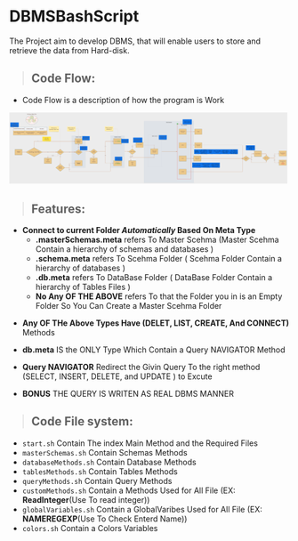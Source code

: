 # DBMSBashScript
The Project aim to develop DBMS, that will enable users to store and retrieve the data from Hard-disk.
>## **Code Flow:**
- Code Flow is a description of how the program is  Work
<img src="image/DBMSBash_FlowChart.svg" width="500" title="Code Flow" alt="Code Flow"/>


>## **Features:**
- **Connect to current Folder *Automatically* Based On Meta Type** 
  - **.masterSchemas.meta** refers To Master Scehma (Master Scehma Contain a hierarchy of schemas and databases ) 
  - **.schema.meta** refers To Scehma Folder ( Scehma Folder Contain a hierarchy of databases )
  - **.db.meta** refers To DataBase Folder ( DataBase Folder Contain a hierarchy of Tables Files )
  - **No Any OF THE ABOVE** refers To that the Folder you in is an Empty Folder So You Can Create a Master Scehma Folder
  
+ **Any OF THe Above Types Have (DELET, LIST, CREATE, And CONNECT)** Methods

- **db.meta** IS the ONLY Type Which Contain a Query NAVIGATOR Method 

+ **Query NAVIGATOR** Redirect the Givin Query To the right method (SELECT, INSERT, DELETE, and UPDATE ) to Excute 

- **BONUS** THE QUERY IS WRITEN AS REAL DBMS MANNER

>## **Code File system:**
- `start.sh`  Contain The index Main Method and the Required Files
- `masterSchemas.sh` Contain Schemas Methods
- `databaseMethods.sh` Contain Database Methods
- `tablesMethods.sh` Contain Tables Methods
- `queryMethods.sh` Contain Query Methods
- `customMethods.sh` Contain a Methods Used for All File (EX: **ReadInteger**(Use To read integer))
- `globalVariables.sh` Contain a GlobalVaribes Used for All File (EX: **NAMEREGEXP**(Use To Check Enterd Name))
- `colors.sh` Contain a Colors Variables 
